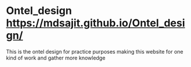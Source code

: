 # Ontel_design https://mdsajit.github.io/Ontel_design/
This is the ontel design for practice purposes making this website for one kind of work and gather more knowledge
